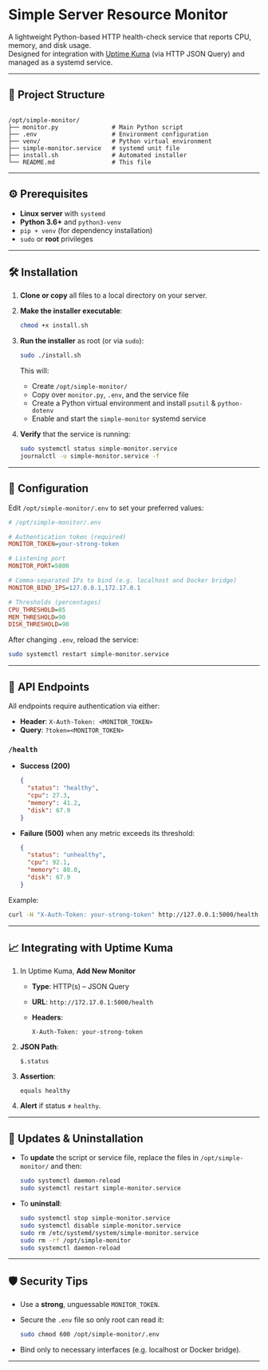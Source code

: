 # Simple Server Resource Monitor

A lightweight Python-based HTTP health-check service that reports CPU, memory, and disk usage.  
Designed for integration with [Uptime Kuma](https://github.com/louislam/uptime-kuma) (via HTTP JSON Query) and managed as a systemd service.  

---

## 📂 Project Structure

```

/opt/simple-monitor/
├── monitor.py               # Main Python script
├── .env                     # Environment configuration
├── venv/                    # Python virtual environment
├── simple-monitor.service   # systemd unit file
├── install.sh               # Automated installer
└── README.md                # This file

````

---

## ⚙️ Prerequisites

- **Linux server** with `systemd`
- **Python 3.6+** and `python3-venv`
- `pip + venv` (for dependency installation)
- `sudo` or **root** privileges

---

## 🛠️ Installation

1. **Clone or copy** all files to a local directory on your server.
2. **Make the installer executable**:
   ```bash
   chmod +x install.sh
   ```

3. **Run the installer** as root (or via `sudo`):

   ```bash
   sudo ./install.sh
   ```

   This will:

   * Create `/opt/simple-monitor/`
   * Copy over `monitor.py`, `.env`, and the service file
   * Create a Python virtual environment and install `psutil` & `python-dotenv`
   * Enable and start the `simple-monitor` systemd service

4. **Verify** that the service is running:

   ```bash
   sudo systemctl status simple-monitor.service
   journalctl -u simple-monitor.service -f
   ```

---

## 🔧 Configuration

Edit `/opt/simple-monitor/.env` to set your preferred values:

```ini
# /opt/simple-monitor/.env

# Authentication token (required)
MONITOR_TOKEN=your-strong-token

# Listening port
MONITOR_PORT=5000

# Comma-separated IPs to bind (e.g. localhost and Docker bridge)
MONITOR_BIND_IPS=127.0.0.1,172.17.0.1

# Thresholds (percentages)
CPU_THRESHOLD=85
MEM_THRESHOLD=90
DISK_THRESHOLD=90
```

After changing `.env`, reload the service:

```bash
sudo systemctl restart simple-monitor.service
```

---

## 🚪 API Endpoints

All endpoints require authentication via either:

* **Header**: `X-Auth-Token: <MONITOR_TOKEN>`
* **Query**: `?token=<MONITOR_TOKEN>`

### `/health`

* **Success (200)**

  ```json
  {
    "status": "healthy",
    "cpu": 27.3,
    "memory": 41.2,
    "disk": 67.9
  }
  ```
* **Failure (500)** when any metric exceeds its threshold:

  ```json
  {
    "status": "unhealthy",
    "cpu": 92.1,
    "memory": 88.0,
    "disk": 67.9
  }
  ```

Example:

```bash
curl -H "X-Auth-Token: your-strong-token" http://127.0.0.1:5000/health
```

---

## 📈 Integrating with Uptime Kuma

1. In Uptime Kuma, **Add New Monitor**

   * **Type**: HTTP(s) – JSON Query
   * **URL**: `http://172.17.0.1:5000/health`
   * **Headers**:

     ```
     X-Auth-Token: your-strong-token
     ```
2. **JSON Path**:

   ```
   $.status
   ```
3. **Assertion**:

   ```
   equals healthy
   ```
4. **Alert** if status ≠ `healthy`.

---

## 🔄 Updates & Uninstallation

* To **update** the script or service file, replace the files in `/opt/simple-monitor/` and then:

  ```bash
  sudo systemctl daemon-reload
  sudo systemctl restart simple-monitor.service
  ```
* To **uninstall**:

  ```bash
  sudo systemctl stop simple-monitor.service
  sudo systemctl disable simple-monitor.service
  sudo rm /etc/systemd/system/simple-monitor.service
  sudo rm -rf /opt/simple-monitor
  sudo systemctl daemon-reload
  ```

---

## 🛡️ Security Tips

* Use a **strong**, unguessable `MONITOR_TOKEN`.
* Secure the `.env` file so only root can read it:

  ```bash
  sudo chmod 600 /opt/simple-monitor/.env
  ```
* Bind only to necessary interfaces (e.g. localhost or Docker bridge).

---


